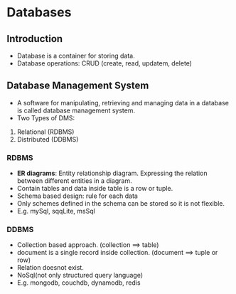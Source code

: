 # Databases

## Introduction

- Database is a container for storing data.
- Database operations: CRUD (create, read, updatem, delete)

## Database Management System

- A software for manipulating, retrieving and managing data in a database is called database management system.
- Two Types of DMS:

1. Relational (RDBMS)
2. Distributed (DDBMS)

### RDBMS

- **ER diagrams**: Entity relationship diagram. Expressing the relation between different entities in a diagram.
- Contain tables and data inside table is a row or tuple.
- Schema based design: rule for each data
- Only schemes defined in the schema can be stored so it is not flexible.
- E.g. mySql, sqqLite, msSql

### DDBMS

- Collection based approach. (collection ==> table)
- document is a single record inside collection. (document ==> tuple or row)
- Relation doesnot exist.
- NoSql(not only structured query language)
- E.g. mongodb, couchdb, dynamodb, redis
